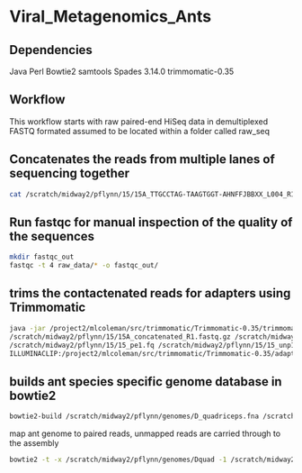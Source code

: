# Viral_Metagenomics_Ants
## Dependencies 
Java
Perl
Bowtie2
samtools
Spades 3.14.0
trimmomatic-0.35 

## Workflow
This workflow starts with raw paired-end HiSeq data in demultiplexed FASTQ formated assumed to be located within a folder called raw_seq

## Concatenates the reads from multiple lanes of sequencing together  
```sh
cat /scratch/midway2/pflynn/15/15A_TTGCCTAG-TAAGTGGT-AHNFFJBBXX_L004_R1.fastq.gz /scratch/midway2/pflynn/15/15A_TTGCCTAG-TAAGTGGT-AHNFFJBBXX_L005_R1.fastq.gz /scratch/midway2/pflynn/15/15A_TTGCCTAG-TAAGTGGT-AHWYVLBBXX_L005_R1.fastq.gz > /scratch/midway2/pflynn/15/15A_concatenated_R1.fastq.gz
```
## Run fastqc for manual inspection of the quality of the sequences 
```sh
mkdir fastqc_out
fastqc -t 4 raw_data/* -o fastqc_out/
```
## trims the contactenated reads for adapters using Trimmomatic
```sh
java -jar /project2/mlcoleman/src/trimmomatic/Trimmomatic-0.35/trimmomatic-0.35.jar PE -phred33 \
/scratch/midway2/pflynn/15/15A_concatenated_R1.fastq.gz /scratch/midway2/pflynn/15/15A_concatenated_R2.fastq.gz  \
/scratch/midway2/pflynn/15/15_pe1.fq /scratch/midway2/pflynn/15/15_unp1.fq /scratch/midway2/pflynn/15/15_pe2.fq /scratch/midway2/pflynn/15/15_unp2.fq \
ILLUMINACLIP:/project2/mlcoleman/src/trimmomatic/Trimmomatic-0.35/adapters/TruSeq3-PE-2.fa:2:30:10 LEADING:3 TRAILING:3 SLIDINGWINDOW:4:15 MINLEN:36
```
## builds ant species specific genome database in bowtie2
```sh
bowtie2-build /scratch/midway2/pflynn/genomes/D_quadriceps.fna /scratch/midway2/pflynn/genomes/Dquad

```
map ant genome to paired reads, unmapped reads are carried through to the assembly
```sh
bowtie2 -t -x /scratch/midway2/pflynn/genomes/Dquad -1 /scratch/midway2/pflynn/15/15_pe1.fq  -2 /scratch/midway2/pflynn/15/15_pe2.fq --un-conc /scratch/midway2/pflynn/15/15_conc_unmapped.fastq --al-conc /scratch/midway2/pflynn/15/15_conc_mapped.sam

```

